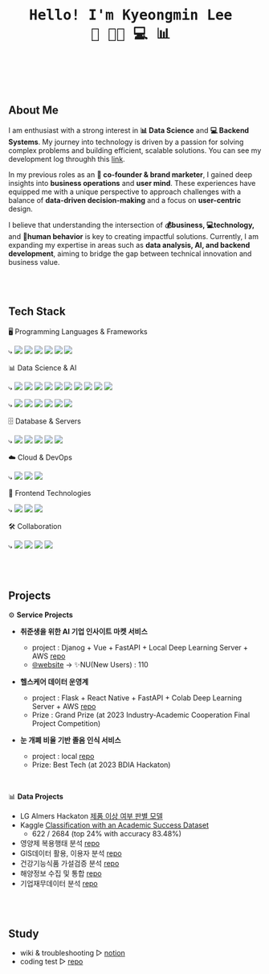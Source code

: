<pre align="center">
  <h1>Hello! I'm Kyeongmin Lee <br>👋 👩‍💻 💻 📊 </h1>
</pre>

 
<br><br>
  
## About Me
I am enthusiast with a strong interest in **📊 Data Science** and **💻 Backend Systems**. My journey into technology is driven by a passion for solving complex problems and building efficient, scalable solutions. You can see my development log throughh this [link](https://2kilometer.notion.site/2km-development-log).


In my previous roles as an **💼 co-founder & brand marketer**, I gained deep insights into **business operations** and **user mind**. These experiences have equipped me with a unique perspective to approach challenges with a balance of **data-driven decision-making** and a focus on **user-centric** design.

I believe that understanding the intersection of **💰business, 💻technology,** and **👤human behavior** is key to creating impactful solutions. Currently, I am expanding my expertise in areas such as **data analysis, AI, and backend development**, aiming to bridge the gap between technical innovation and business value.

<br><br>

## Tech Stack

🖥️ Programming Languages & Frameworks

⤷ <img src="https://img.shields.io/badge/Python-F6F8FA.svg?style=flat&logo=python&logoColor=3776AB" /> <img src="https://img.shields.io/badge/Java-F6F8FA.svg?style=flat&logo=java&logoColor=007396" /> <img src="https://img.shields.io/badge/Django-F6F8FA.svg?style=flat&logo=django&logoColor=092E20" /> <img src="https://img.shields.io/badge/Spring%20Boot-F6F8FA.svg?style=flat&logo=springboot&logoColor=6DB33F" /> <img src="https://img.shields.io/badge/Vue.js-F6F8FA.svg?style=flat&logo=vuedotjs&logoColor=4FC08D" /> <img src="https://img.shields.io/badge/FastAPI-F6F8FA.svg?style=flat&logo=fastapi&logoColor=009688" />

📊 Data Science & AI

⤷ <img src="https://img.shields.io/badge/Pandas-F6F8FA.svg?style=flat&logo=pandas&logoColor=150458" /> <img src="https://img.shields.io/badge/NumPy-F6F8FA.svg?style=flat&logo=numpy&logoColor=013243" /> <img src="https://img.shields.io/badge/Pypdf-F6F8FA.svg?style=flat" /> <img src="https://img.shields.io/badge/Beautifulsoup-F6F8FA.svg?style=flat" /> <img src="https://img.shields.io/badge/Selenium-F6F8FA.svg?style=flat&logo=selenium&logoColor=43B02A" /> <img src="https://img.shields.io/badge/Folium-F6F8FA.svg?style=flat&logo=folium&logoColor=77B829" /> <img src="https://img.shields.io/badge/Plotly-F6F8FA.svg?style=flat&logo=plotly&logoColor=3F4F75" /> <img src="https://img.shields.io/badge/Seaborn-F6F8FA.svg?style=flat" /> <img src="https://img.shields.io/badge/Spark-F6F8FA.svg?style=flat&logo=apachespark&logoColor=E25A1C" /> <img src="https://img.shields.io/badge/Airflow-F6F8FA.svg?style=flat&logo=apacheairflow&logoColor=017CEE" /> 
  

⤷ <img src="https://img.shields.io/badge/TensorFlow-F6F8FA.svg?style=flat&logo=tensorflow&logoColor=FF6F00" /> <img src="https://img.shields.io/badge/PyTorch-F6F8FA.svg?style=flat&logo=pytorch&logoColor=EE4C2C" /> <img src="https://img.shields.io/badge/Hugging%20Face-F6F8FA.svg?style=flat&logo=huggingface&logoColor=FFD700" /> <img src="https://img.shields.io/badge/Scikit%20Learn-F6F8FA.svg?style=flat&logo=scikitlearn&logoColor=F7931E" /> <img src="https://img.shields.io/badge/opencv-F6F8FA.svg?style=flat&logo=opencv&logoColor=5C3EE8" /> <img src="https://img.shields.io/badge/dlib-F6F8FA.svg?style=flat&logo=dlib&logoColor=008000" />  


🗄️ Database & Servers

⤷ <img src="https://img.shields.io/badge/MySQL-F6F8FA.svg?style=flat&logo=mysql&logoColor=4479A1" /> <img src="https://img.shields.io/badge/mariadb-F6F8FA.svg?style=flat&logo=mariadb&logoColor=003545" /> <img src="https://img.shields.io/badge/Redis-F6F8FA.svg?style=flat&logo=redis&logoColor=DC382D" /> <img src="https://img.shields.io/badge/MongoDB-F6F8FA.svg?style=flat&logo=mongodb&logoColor=47A248" /> <img src="https://img.shields.io/badge/Nginx-F6F8FA.svg?style=flat&logo=nginx&logoColor=009639" />

☁️ Cloud & DevOps

⤷ <img src="https://img.shields.io/badge/AWS-F6F8FA.svg?style=flat&logo=amazonwebservices&logoColor=232F3E" /> <img src="https://img.shields.io/badge/Docker-F6F8FA.svg?style=flat&logo=docker&logoColor=2496ED" /> <img src="https://img.shields.io/badge/GitHub%20Actions-F6F8FA.svg?style=flat&logo=githubactions&logoColor=2088FF" />

🎨 Frontend Technologies

⤷ <img src="https://img.shields.io/badge/Vue.js-F6F8FA.svg?style=flat&logo=vuedotjs&logoColor=4FC08D" /> <img src="https://img.shields.io/badge/TypeScript-F6F8FA.svg?style=flat&logo=typescript&logoColor=3178C6" /> <img src="https://img.shields.io/badge/JavaScript-F6F8FA.svg?style=flat&logo=javascript&logoColor=F7DF1E" />

🛠️ Collaboration

⤷ <img src="https://img.shields.io/badge/Slack-F6F8FA.svg?style=flat&logo=slack&logoColor=4A154B" /> <img src="https://img.shields.io/badge/Jira-F6F8FA.svg?style=flat&logo=jirasoftware&logoColor=0052CC" /> <img src="https://img.shields.io/badge/Figma-F6F8FA.svg?style=flat&logo=figma&logoColor=F24E1E" /> <img src="https://img.shields.io/badge/Notion-F6F8FA.svg?style=flat&logo=notion&logoColor=000000" /> 


<br><br>

## Projects

⚙️ **Service Projects**

- **취준생을 위한 AI 기업 인사이트 마켓 서비스**
  - project : Djanog + Vue + FastAPI + Local Deep Learning Server + AWS [repo](https://github.com/2kilometer/AIM-Sniper-Project)
  - [🌐website](https://aim-sniper.com/) → ✨NU(New Users) : 110 
  
- **헬스케어 데이터 운영계**
  - project : Flask + React Native + FastAPI + Colab Deep Learning Server + AWS [repo](https://github.com/FINAL-BUSAN-2/DataPointOfView)
  - Prize : Grand Prize (at 2023 Industry-Academic Cooperation Final Project Competition)
- **눈 개폐 비율 기반 졸음 인식 서비스**
  - project : local [repo](https://github.com/2kilometer/BDIA_DevContest)
  - Prize: Best Tech (at 2023 BDIA Hackaton)

<br>

📊 **Data Projects**

- LG AImers Hackaton [제품 이상 여부 판별 모델](https://github.com/ih9511/LGAimersHackerton_1)
- Kaggle [Classification with an Academic Success Dataset](https://github.com/ih9511/Kaggle-Classification-with-an-Academic-Success-Dataset)
  - 622 / 2684 (top 24% with accuracy 83.48%)
- 영양제 복용행태 분석 [repo](https://github.com/2kilometer/BusanBD_final)
- GIS데이터 활용, 이용자 분석 [repo](https://github.com/2kilometer/BusanBD_mini3)
- 건강기능식품 가설검증 분석 [repo](https://github.com/2kilometer/BusanBD_mini2)
- 해양정보 수집 및 통합 [repo](https://github.com/2kilometer/BusanBD_mini1)
- 기업재무데이터 분석 [repo](https://github.com/2kilometer/personal_project)

<br><br>

## Study
- wiki & troubleshooting ▻ [notion](https://2kilometer.notion.site/2km-development-log)
- coding test ▻ [repo](https://github.com/2kilometer/CodingTest)

